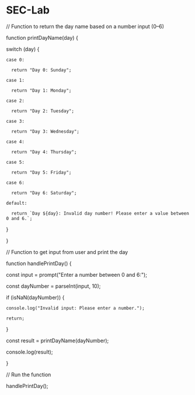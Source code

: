 # SEC-Lab
// Function to return the day name based on a number input (0–6)

function printDayName(day) {

  switch (day) {

    case 0:

      return "Day 0: Sunday";

    case 1:

      return "Day 1: Monday";

    case 2:

      return "Day 2: Tuesday";

    case 3:

      return "Day 3: Wednesday";

    case 4:

      return "Day 4: Thursday";

    case 5:

      return "Day 5: Friday";

    case 6:

      return "Day 6: Saturday";

    default:

      return `Day ${day}: Invalid day number! Please enter a value between 0 and 6.`;

  }

}



// Function to get input from user and print the day

function handlePrintDay() {

  const input = prompt("Enter a number between 0 and 6:");

  const dayNumber = parseInt(input, 10);



  if (isNaN(dayNumber)) {

    console.log("Invalid input: Please enter a number.");

    return;

  }



  const result = printDayName(dayNumber);

  console.log(result);

}



// Run the function

handlePrintDay();
